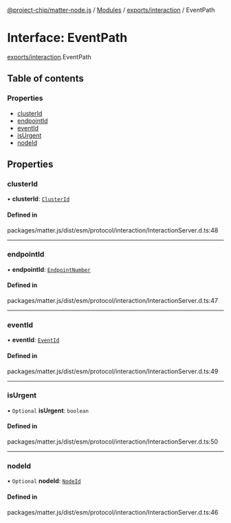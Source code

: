 [@project-chip/matter-node.js](../README.md) / [Modules](../modules.md) / [exports/interaction](../modules/exports_interaction.md) / EventPath

# Interface: EventPath

[exports/interaction](../modules/exports_interaction.md).EventPath

## Table of contents

### Properties

- [clusterId](exports_interaction.EventPath.md#clusterid)
- [endpointId](exports_interaction.EventPath.md#endpointid)
- [eventId](exports_interaction.EventPath.md#eventid)
- [isUrgent](exports_interaction.EventPath.md#isurgent)
- [nodeId](exports_interaction.EventPath.md#nodeid)

## Properties

### clusterId

• **clusterId**: [`ClusterId`](../modules/exports_datatype.md#clusterid)

#### Defined in

packages/matter.js/dist/esm/protocol/interaction/InteractionServer.d.ts:48

___

### endpointId

• **endpointId**: [`EndpointNumber`](../modules/exports_datatype.md#endpointnumber)

#### Defined in

packages/matter.js/dist/esm/protocol/interaction/InteractionServer.d.ts:47

___

### eventId

• **eventId**: [`EventId`](../modules/exports_datatype.md#eventid)

#### Defined in

packages/matter.js/dist/esm/protocol/interaction/InteractionServer.d.ts:49

___

### isUrgent

• `Optional` **isUrgent**: `boolean`

#### Defined in

packages/matter.js/dist/esm/protocol/interaction/InteractionServer.d.ts:50

___

### nodeId

• `Optional` **nodeId**: [`NodeId`](../modules/exports_datatype.md#nodeid)

#### Defined in

packages/matter.js/dist/esm/protocol/interaction/InteractionServer.d.ts:46
